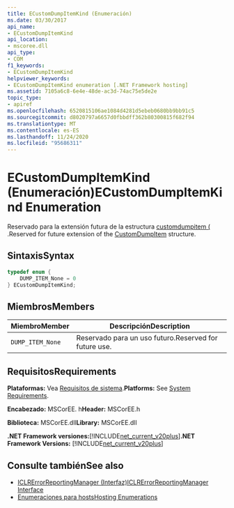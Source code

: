```yaml
---
title: ECustomDumpItemKind (Enumeración)
ms.date: 03/30/2017
api_name:
- ECustomDumpItemKind
api_location:
- mscoree.dll
api_type:
- COM
f1_keywords:
- ECustomDumpItemKind
helpviewer_keywords:
- ECustomDumpItemKind enumeration [.NET Framework hosting]
ms.assetid: 7105a6c8-6e4e-48de-ac3d-74ac75e5de2e
topic_type:
- apiref
ms.openlocfilehash: 6520815106ae1084d4281d5ebeb0680bb9bb91c5
ms.sourcegitcommit: d8020797a6657d0fbbdff362b80300815f682f94
ms.translationtype: MT
ms.contentlocale: es-ES
ms.lasthandoff: 11/24/2020
ms.locfileid: "95686311"
---
```

# <a name="ecustomdumpitemkind-enumeration"></a><span data-ttu-id="cdde3-102">ECustomDumpItemKind (Enumeración)</span><span class="sxs-lookup"><span data-stu-id="cdde3-102">ECustomDumpItemKind Enumeration</span></span>

<span data-ttu-id="cdde3-103">Reservado para la extensión futura de la estructura [customdumpitem (](customdumpitem-structure.md) .</span><span class="sxs-lookup"><span data-stu-id="cdde3-103">Reserved for future extension of the [CustomDumpItem](customdumpitem-structure.md) structure.</span></span>  
  
## <a name="syntax"></a><span data-ttu-id="cdde3-104">Sintaxis</span><span class="sxs-lookup"><span data-stu-id="cdde3-104">Syntax</span></span>  
  
```cpp  
typedef enum {  
    DUMP_ITEM_None = 0  
} ECustomDumpItemKind;  
```  
  
## <a name="members"></a><span data-ttu-id="cdde3-105">Miembros</span><span class="sxs-lookup"><span data-stu-id="cdde3-105">Members</span></span>  
  
|<span data-ttu-id="cdde3-106">Miembro</span><span class="sxs-lookup"><span data-stu-id="cdde3-106">Member</span></span>|<span data-ttu-id="cdde3-107">Descripción</span><span class="sxs-lookup"><span data-stu-id="cdde3-107">Description</span></span>|  
|------------|-----------------|  
|`DUMP_ITEM_None`|<span data-ttu-id="cdde3-108">Reservado para un uso futuro.</span><span class="sxs-lookup"><span data-stu-id="cdde3-108">Reserved for future use.</span></span>|  
  
## <a name="requirements"></a><span data-ttu-id="cdde3-109">Requisitos</span><span class="sxs-lookup"><span data-stu-id="cdde3-109">Requirements</span></span>  

 <span data-ttu-id="cdde3-110">**Plataformas:** Vea [Requisitos de sistema](../../get-started/system-requirements.md).</span><span class="sxs-lookup"><span data-stu-id="cdde3-110">**Platforms:** See [System Requirements](../../get-started/system-requirements.md).</span></span>  
  
 <span data-ttu-id="cdde3-111">**Encabezado:** MSCorEE. h</span><span class="sxs-lookup"><span data-stu-id="cdde3-111">**Header:** MSCorEE.h</span></span>  
  
 <span data-ttu-id="cdde3-112">**Biblioteca:** MSCorEE.dll</span><span class="sxs-lookup"><span data-stu-id="cdde3-112">**Library:** MSCorEE.dll</span></span>  
  
 <span data-ttu-id="cdde3-113">**.NET Framework versiones:**[!INCLUDE[net_current_v20plus](../../../../includes/net-current-v20plus-md.md)]</span><span class="sxs-lookup"><span data-stu-id="cdde3-113">**.NET Framework Versions:** [!INCLUDE[net_current_v20plus](../../../../includes/net-current-v20plus-md.md)]</span></span>  
  
## <a name="see-also"></a><span data-ttu-id="cdde3-114">Consulte también</span><span class="sxs-lookup"><span data-stu-id="cdde3-114">See also</span></span>

- [<span data-ttu-id="cdde3-115">ICLRErrorReportingManager (Interfaz)</span><span class="sxs-lookup"><span data-stu-id="cdde3-115">ICLRErrorReportingManager Interface</span></span>](iclrerrorreportingmanager-interface.md)
- [<span data-ttu-id="cdde3-116">Enumeraciones para hosts</span><span class="sxs-lookup"><span data-stu-id="cdde3-116">Hosting Enumerations</span></span>](hosting-enumerations.md)
